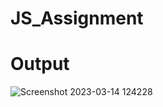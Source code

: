 # JS_Assignment

# Output

![Screenshot 2023-03-14 124228](https://user-images.githubusercontent.com/125556648/224923720-aaee314e-2c52-4a10-a68f-ee7cd9fbb75e.png)
